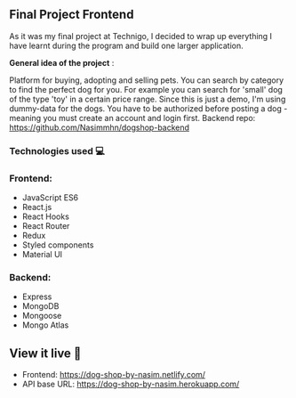 ## Final Project Frontend

As it was my final project at Technigo, I decided to wrap up everything I have learnt during the program and build one larger application. 


__General idea of the project__ : 


Platform for buying, adopting and selling pets. You can search by category to find the perfect dog for you. For example you can search for 'small' dog of the type 'toy' in a certain price range. Since this is just a demo, I'm  using dummy-data for the dogs. 
You have to be authorized before posting a dog - meaning you must create an account and login first. Backend repo: https://github.com/Nasimmhn/dogshop-backend

### Technologies used 💻


### Frontend:
* JavaScript ES6
* React.js
* React Hooks
* React Router
* Redux
* Styled components
* Material UI


### Backend:
* Express
* MongoDB
* Mongoose
* Mongo Atlas

## View it live 🎯
* Frontend: https://dog-shop-by-nasim.netlify.com/
* API base URL: https://dog-shop-by-nasim.herokuapp.com/
